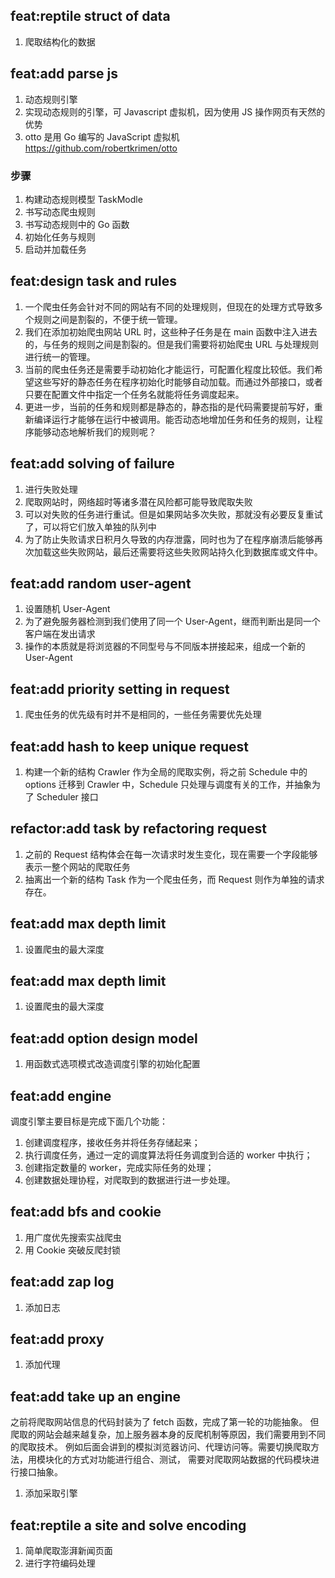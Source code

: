 ## feat:reptile struct of data
1. 爬取结构化的数据

##  feat:add parse js
1. 动态规则引擎
2. 实现动态规则的引擎，可 Javascript 虚拟机，因为使用 JS 操作网页有天然的优势
3. otto 是用 Go 编写的 JavaScript 虚拟机 https://github.com/robertkrimen/otto
### 步骤
1. 构建动态规则模型 TaskModle
2. 书写动态爬虫规则
3. 书写动态规则中的 Go 函数
4. 初始化任务与规则
5. 启动并加载任务

## feat:design task and rules
1. 一个爬虫任务会针对不同的网站有不同的处理规则，但现在的处理方式导致多个规则之间是割裂的，不便于统一管理。
2. 我们在添加初始爬虫网站 URL 时，这些种子任务是在 main 函数中注入进去的，与任务的规则之间是割裂的。但是我们需要将初始爬虫 URL 与处理规则进行统一的管理。
3. 当前的爬虫任务还是需要手动初始化才能运行，可配置化程度比较低。我们希望这些写好的静态任务在程序初始化时能够自动加载。而通过外部接口，或者只要在配置文件中指定一个任务名就能将任务调度起来。
4. 更进一步，当前的任务和规则都是静态的，静态指的是代码需要提前写好，重新编译运行才能够在运行中被调用。能否动态地增加任务和任务的规则，让程序能够动态地解析我们的规则呢？

## feat:add solving of failure
1. 进行失败处理
2. 爬取网站时，网络超时等诸多潜在风险都可能导致爬取失败
3. 可以对失败的任务进行重试。但是如果网站多次失败，那就没有必要反复重试了，可以将它们放入单独的队列中
4. 为了防止失败请求日积月久导致的内存泄露，同时也为了在程序崩溃后能够再次加载这些失败网站，最后还需要将这些失败网站持久化到数据库或文件中。

## feat:add random user-agent
1. 设置随机 User-Agent
2. 为了避免服务器检测到我们使用了同一个 User-Agent，继而判断出是同一个客户端在发出请求
3. 操作的本质就是将浏览器的不同型号与不同版本拼接起来，组成一个新的 User-Agent

## feat:add priority setting in request
1. 爬虫任务的优先级有时并不是相同的，一些任务需要优先处理

## feat:add hash to keep unique request
1. 构建一个新的结构 Crawler 作为全局的爬取实例，将之前 Schedule 中的 options 迁移到 Crawler 中，Schedule 只处理与调度有关的工作，并抽象为了 Scheduler 接口 

## refactor:add task by refactoring request
1. 之前的 Request 结构体会在每一次请求时发生变化，现在需要一个字段能够表示一整个网站的爬取任务
2. 抽离出一个新的结构 Task 作为一个爬虫任务，而 Request 则作为单独的请求存在。

## feat:add max depth limit
1. 设置爬虫的最大深度

## feat:add max depth limit
1. 设置爬虫的最大深度

## feat:add option design model
1. 用函数式选项模式改造调度引擎的初始化配置

## feat:add engine
调度引擎主要目标是完成下面几个功能：
1. 创建调度程序，接收任务并将任务存储起来；
2. 执行调度任务，通过一定的调度算法将任务调度到合适的 worker 中执行；
3. 创建指定数量的 worker，完成实际任务的处理；
4. 创建数据处理协程，对爬取到的数据进行进一步处理。

## feat:add bfs and cookie
1. 用广度优先搜索实战爬虫
2. 用 Cookie 突破反爬封锁

## feat:add zap log
1. 添加日志

## feat:add proxy
1. 添加代理

## feat:add take up an engine
之前将爬取网站信息的代码封装为了 fetch 函数，完成了第一轮的功能抽象。
但爬取的网站会越来越复杂，加上服务器本身的反爬机制等原因，我们需要用到不同的爬取技术。
例如后面会讲到的模拟浏览器访问、代理访问等。需要切换爬取方法，用模块化的方式对功能进行组合、测试，
需要对爬取网站数据的代码模块进行接口抽象。
1. 添加采取引擎

## feat:reptile a site and solve encoding
1. 简单爬取澎湃新闻页面
2. 进行字符编码处理





